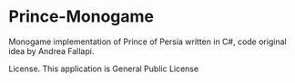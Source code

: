 # Prince-Monogame
Monogame implementation of Prince of Persia written in C#, code original idea by Andrea Fallapi.

License.
This application is General Public License
